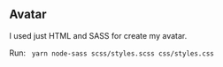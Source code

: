 ## Avatar

I used just HTML and SASS for create my avatar.

Run: 
``` yarn node-sass scss/styles.scss css/styles.css```